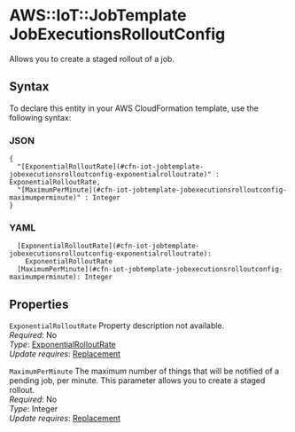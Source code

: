 # AWS::IoT::JobTemplate JobExecutionsRolloutConfig<a name="aws-properties-iot-jobtemplate-jobexecutionsrolloutconfig"></a>

Allows you to create a staged rollout of a job\.

## Syntax<a name="aws-properties-iot-jobtemplate-jobexecutionsrolloutconfig-syntax"></a>

To declare this entity in your AWS CloudFormation template, use the following syntax:

### JSON<a name="aws-properties-iot-jobtemplate-jobexecutionsrolloutconfig-syntax.json"></a>

```
{
  "[ExponentialRolloutRate](#cfn-iot-jobtemplate-jobexecutionsrolloutconfig-exponentialrolloutrate)" : ExponentialRolloutRate,
  "[MaximumPerMinute](#cfn-iot-jobtemplate-jobexecutionsrolloutconfig-maximumperminute)" : Integer
}
```

### YAML<a name="aws-properties-iot-jobtemplate-jobexecutionsrolloutconfig-syntax.yaml"></a>

```
  [ExponentialRolloutRate](#cfn-iot-jobtemplate-jobexecutionsrolloutconfig-exponentialrolloutrate):
    ExponentialRolloutRate
  [MaximumPerMinute](#cfn-iot-jobtemplate-jobexecutionsrolloutconfig-maximumperminute): Integer
```

## Properties<a name="aws-properties-iot-jobtemplate-jobexecutionsrolloutconfig-properties"></a>

`ExponentialRolloutRate` <a name="cfn-iot-jobtemplate-jobexecutionsrolloutconfig-exponentialrolloutrate"></a>
Property description not available\.  
_Required_: No  
_Type_: [ExponentialRolloutRate](aws-properties-iot-jobtemplate-exponentialrolloutrate.md)  
_Update requires_: [Replacement](https://docs.aws.amazon.com/AWSCloudFormation/latest/UserGuide/using-cfn-updating-stacks-update-behaviors.html#update-replacement)

`MaximumPerMinute` <a name="cfn-iot-jobtemplate-jobexecutionsrolloutconfig-maximumperminute"></a>
The maximum number of things that will be notified of a pending job, per minute\. This parameter allows you to create a staged rollout\.  
_Required_: No  
_Type_: Integer  
_Update requires_: [Replacement](https://docs.aws.amazon.com/AWSCloudFormation/latest/UserGuide/using-cfn-updating-stacks-update-behaviors.html#update-replacement)

